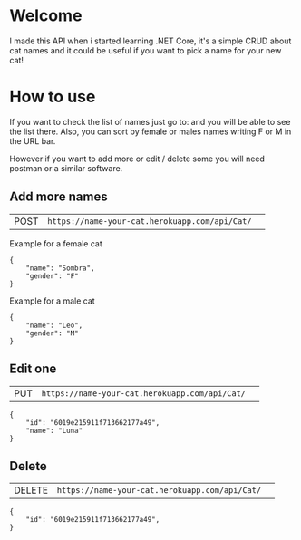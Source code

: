 # Welcome
I made this API when i started learning .NET Core, it's a simple CRUD about cat names and it could be useful if you want to pick a name for your new cat!


# How to use

If you want to check the list of names just go to:
and you will be able to see the list there. 
Also, you can sort by female or males names writing F or M in the URL bar.

However if you want to add more or edit / delete some you will need postman or a similar software.


## Add more names
|                |||
|----------------|-------------------------------|-
|POST|`https://name-your-cat.herokuapp.com/api/Cat/`        

Example for a female cat
    
	{
		"name": "Sombra",
		"gender": "F"
	}

Example for a male cat

	{
		"name": "Leo",
		"gender": "M"
	}


## Edit one

|                |||
|----------------|-------------------------------|-
|PUT|`https://name-your-cat.herokuapp.com/api/Cat/`        

	{
		"id": "6019e215911f713662177a49",
		"name": "Luna"
	}

## Delete

|                |||
|----------------|-------------------------------|-
|DELETE|`https://name-your-cat.herokuapp.com/api/Cat/`        

	{
		"id": "6019e215911f713662177a49",
	}